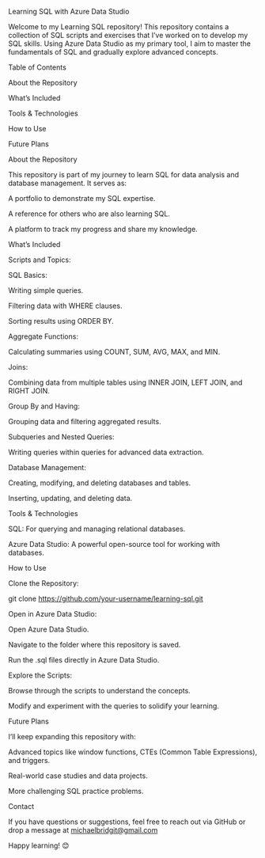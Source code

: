 Learning SQL with Azure Data Studio

Welcome to my Learning SQL repository! This repository contains a collection of SQL scripts and exercises that I’ve worked on to develop my SQL skills. Using Azure Data Studio as my primary tool, I aim to master the fundamentals of SQL and gradually explore advanced concepts.

Table of Contents

About the Repository

What’s Included

Tools & Technologies

How to Use

Future Plans

About the Repository

This repository is part of my journey to learn SQL for data analysis and database management. It serves as:

A portfolio to demonstrate my SQL expertise.

A reference for others who are also learning SQL.

A platform to track my progress and share my knowledge.

What’s Included

Scripts and Topics:

SQL Basics:

Writing simple queries.

Filtering data with WHERE clauses.

Sorting results using ORDER BY.

Aggregate Functions:

Calculating summaries using COUNT, SUM, AVG, MAX, and MIN.

Joins:

Combining data from multiple tables using INNER JOIN, LEFT JOIN, and RIGHT JOIN.

Group By and Having:

Grouping data and filtering aggregated results.

Subqueries and Nested Queries:

Writing queries within queries for advanced data extraction.

Database Management:

Creating, modifying, and deleting databases and tables.

Inserting, updating, and deleting data.

Tools & Technologies

SQL: For querying and managing relational databases.

Azure Data Studio: A powerful open-source tool for working with databases.

How to Use

Clone the Repository:

git clone https://github.com/your-username/learning-sql.git

Open in Azure Data Studio:

Open Azure Data Studio.

Navigate to the folder where this repository is saved.

Run the .sql files directly in Azure Data Studio.

Explore the Scripts:

Browse through the scripts to understand the concepts.

Modify and experiment with the queries to solidify your learning.

Future Plans

I’ll keep expanding this repository with:

Advanced topics like window functions, CTEs (Common Table Expressions), and triggers.

Real-world case studies and data projects.

More challenging SQL practice problems.

Contact

If you have questions or suggestions, feel free to reach out via GitHub or drop a message at michaelbridgit@gmail.com

Happy learning! 😊
